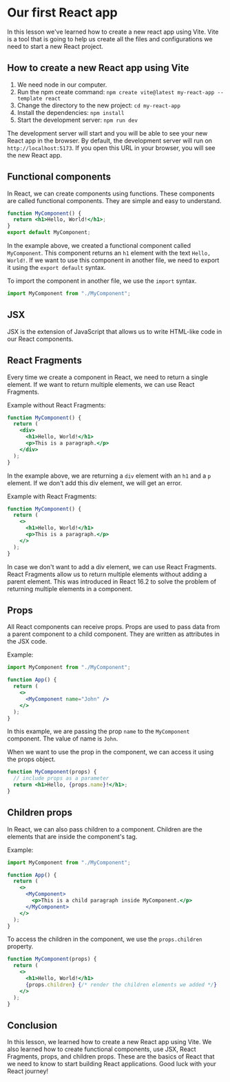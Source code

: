 # Our first React app

In this lesson we've learned how to create a new react app using Vite.
Vite is a tool that is going to help us create all the files and configurations we need to start a new React project.

## How to create a new React app using Vite

1. We need node in our computer.
2. Run the npm create command: `npm create vite@latest my-react-app --template react`
3. Change the directory to the new project: `cd my-react-app`
4. Install the dependencies: `npm install`
5. Start the development server: `npm run dev`

The development server will start and you will be able to see your new React app in the browser. By default, the development server will run on `http://localhost:5173`. If you open this URL in your browser, you will see the new React app.

## Functional components

In React, we can create components using functions. These components are called functional components. They are simple and easy to understand.

```jsx
function MyComponent() {
  return <h1>Hello, World!</h1>;
}
export default MyComponent;
```

In the example above, we created a functional component called `MyComponent`. This component returns an `h1` element with the text `Hello, World!`.
If we want to use this component in another file, we need to export it using the `export default` syntax.

To import the component in another file, we use the `import` syntax.

```jsx
import MyComponent from "./MyComponent";
```

## JSX

JSX is the extension of JavaScript that allows us to write HTML-like code in our React components.

## React Fragments

Every time we create a component in React, we need to return a single element. If we want to return multiple elements, we can use React Fragments.

Example without React Fragments:

```jsx
function MyComponent() {
  return (
    <div>
      <h1>Hello, World!</h1>
      <p>This is a paragraph.</p>
    </div>
  );
}
```

In the example above, we are returning a `div` element with an `h1` and a `p` element. If we don't add this div element, we will get an error.

Example with React Fragments:

```jsx
function MyComponent() {
  return (
    <>
      <h1>Hello, World!</h1>
      <p>This is a paragraph.</p>
    </>
  );
}
```

In case we don't want to add a div element, we can use React Fragments. React Fragments allow us to return multiple elements without adding a parent element.
This was introduced in React 16.2 to solve the problem of returning multiple elements in a component.

## Props

All React components can receive props. Props are used to pass data from a parent component to a child component. They are written as attributes in the JSX code.

Example:

```jsx
import MyComponent from "./MyComponent";

function App() {
  return (
    <>
      <MyComponent name="John" />
    </>
  );
}
```

In this example, we are passing the prop `name` to the `MyComponent` component. The value of name is `John`.

When we want to use the prop in the component, we can access it using the props object.

```jsx
function MyComponent(props) {
  // include props as a parameter
  return <h1>Hello, {props.name}!</h1>;
}
```

## Children props

In React, we can also pass children to a component. Children are the elements that are inside the component's tag.

Example:

```jsx
import MyComponent from "./MyComponent";

function App() {
  return (
    <>
      <MyComponent>
        <p>This is a child paragraph inside MyComponent.</p>
      </MyComponent>
    </>
  );
}
```
To access the children in the component, we use the `props.children` property.

```jsx
function MyComponent(props) {
  return (
    <>
      <h1>Hello, World!</h1>
      {props.children} {/* render the children elements we added */}
    </>
  );
}
```

## Conclusion

In this lesson, we learned how to create a new React app using Vite. We also learned how to create functional components, use JSX, React Fragments, props, and children props. These are the basics of React that we need to know to start building React applications.
Good luck with your React journey!
